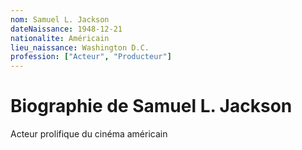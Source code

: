 ```yaml
---
nom: Samuel L. Jackson
dateNaissance: 1948-12-21
nationalite: Américain
lieu_naissance: Washington D.C.
profession: ["Acteur", "Producteur"]
---
```


# Biographie de Samuel L. Jackson

Acteur prolifique du cinéma américain